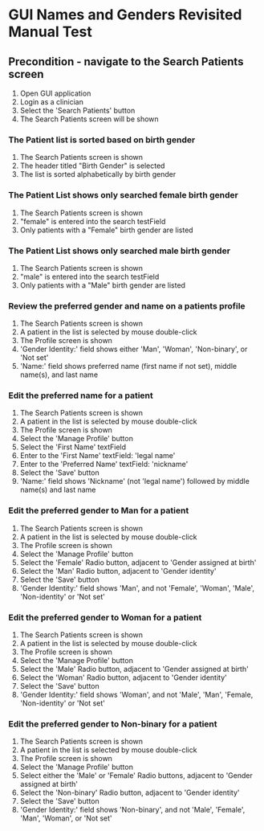 # GUI Names and Genders Revisited Manual Test

## Precondition - navigate to the Search Patients screen

1. Open GUI application
2. Login as a clinician
3. Select the 'Search Patients' button
4. The Search Patients screen will be shown

### The Patient list is sorted based on birth gender

1. The Search Patients screen is shown
2. The header titled "Birth Gender" is selected
3. The list is sorted alphabetically by birth gender

### The Patient List shows only searched female birth gender

1. The Search Patients screen is shown
2. "female" is entered into the search testField
3. Only patients with a "Female" birth gender are listed

### The Patient List shows only searched male birth gender

1. The Search Patients screen is shown
2. "male" is entered into the search testField
3. Only patients with a "Male" birth gender are listed

### Review the preferred gender and name on a patients profile

1. The Search Patients screen is shown
2. A patient in the list is selected by mouse double-click
3. The Profile screen is shown
4. 'Gender Identity:' field shows either 'Man', 'Woman', 'Non-binary', or 'Not set'
5. 'Name:' field shows preferred name (first name if not set), middle name(s), and last name

### Edit the preferred name for a patient

1. The Search Patients screen is shown
2. A patient in the list is selected by mouse double-click
3. The Profile screen is shown
4. Select the 'Manage Profile' button
5. Select the 'First Name' textField
6. Enter to the 'First Name' textField: 'legal name'
7. Enter to the 'Preferred Name' textField: 'nickname'
8. Select the 'Save' button
9. 'Name:' field shows 'Nickname' (not 'legal name') followed by middle name(s) and last name

### Edit the preferred gender to Man for a patient

1. The Search Patients screen is shown
2. A patient in the list is selected by mouse double-click
3. The Profile screen is shown
4. Select the 'Manage Profile' button
5. Select the 'Female' Radio button, adjacent to 'Gender assigned at birth'
6. Select the 'Man' Radio button, adjacent to 'Gender identity'
8. Select the 'Save' button
9. 'Gender Identity:' field shows 'Man', and not 'Female', 'Woman', 'Male', 'Non-identity' or 'Not set'

### Edit the preferred gender to Woman for a patient

1. The Search Patients screen is shown
2. A patient in the list is selected by mouse double-click
3. The Profile screen is shown
4. Select the 'Manage Profile' button
5. Select the 'Male' Radio button, adjacent to 'Gender assigned at birth'
6. Select the 'Woman' Radio button, adjacent to 'Gender identity'
8. Select the 'Save' button
9. 'Gender Identity:' field shows 'Woman', and not 'Male', 'Man', 'Female, 'Non-identity' or 'Not set'

### Edit the preferred gender to Non-binary for a patient

1. The Search Patients screen is shown
2. A patient in the list is selected by mouse double-click
3. The Profile screen is shown
4. Select the 'Manage Profile' button
5. Select either the 'Male' or 'Female' Radio buttons, adjacent to 'Gender assigned at birth'
6. Select the 'Non-binary' Radio button, adjacent to 'Gender identity'
8. Select the 'Save' button
9. 'Gender Identity:' field shows 'Non-binary', and not 'Male', 'Female', 'Man', 'Woman', or 'Not set'
